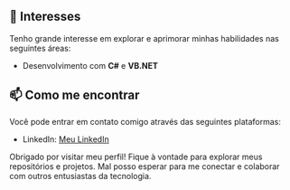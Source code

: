 ## 👀 Interesses

Tenho grande interesse em explorar e aprimorar minhas habilidades nas seguintes áreas:

- Desenvolvimento com **C#** e **VB.NET**

## 📫 Como me encontrar

Você pode entrar em contato comigo através das seguintes plataformas:

- LinkedIn: [Meu LinkedIn](https://www.linkedin.com/in/joaoalvesmz/)

Obrigado por visitar meu perfil! Fique à vontade para explorar meus repositórios e projetos. Mal posso esperar para me conectar e colaborar com outros entusiastas da tecnologia.
